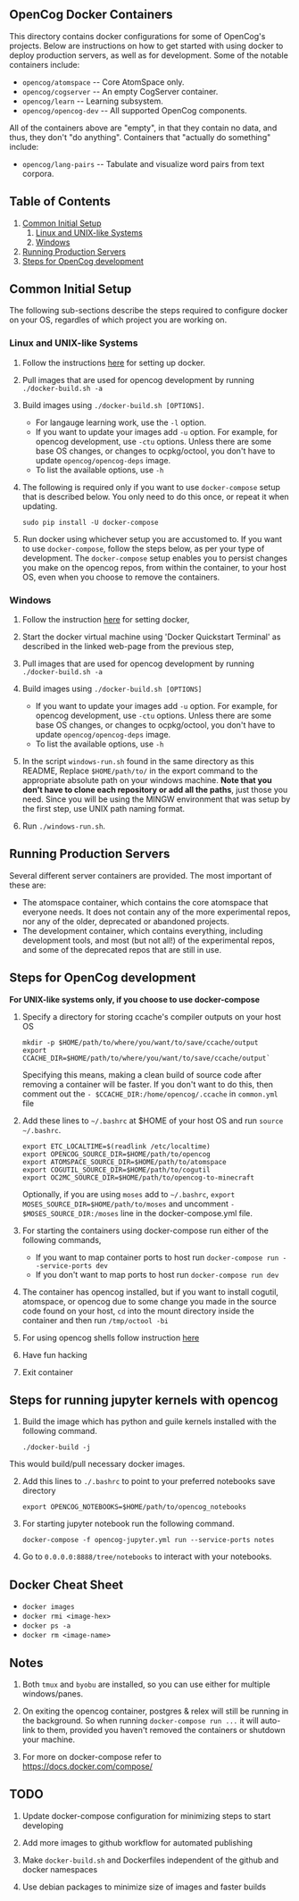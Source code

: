 OpenCog Docker Containers
-------------------------
This directory contains docker configurations for some of OpenCog's
projects.  Below are instructions on how to get started with using
docker to deploy production servers, as well as for development.
Some of the notable containers include:

* `opencog/atomspace` -- Core AtomSpace only.
* `opencog/cogserver` -- An empty CogServer container.
* `opencog/learn` -- Learning subsystem.
* `opencog/opencog-dev` -- All supported OpenCog components.

All of the containers above are "empty", in that they contain no data,
and thus, they don't "do anything".  Containers that "actually do
something" include:
* `opencog/lang-pairs` -- Tabulate and visualize word pairs from
                          text corpora.

## Table of Contents
1. [Common Initial Setup](#common-initial-setup)
   1. [Linux and UNIX-like Systems](#linux-and-unix-like-systems)
   2. [Windows](#windows)
2. [Running Production Servers](#running-production-servers)
3. [Steps for OpenCog development](#steps-for-opencog-development)
<!-- ==============================
RelEx is deprecated/obsolete.
4. [Steps for RelEx development](#steps-for-relex-development)
Minecraft is obsolete.
5. [Steps for opencog-to-minecraft development](#steps-for-opencog-to-minecraft-development)
=================================== -->

## Common Initial Setup
The following sub-sections describe the steps required to configure docker on
your OS, regardles of which project you are working on.

### Linux and UNIX-like Systems
1. Follow the instructions [here](https://docs.docker.com/engine/installation/)
   for setting up docker.

2. Pull images that are used for opencog development by running
   `./docker-build.sh -a`
3. Build images using `./docker-build.sh [OPTIONS]`.
    * For langauge learning work, use the `-l` option.
    * If you want to update your images add `-u` option. For example,
      for opencog development, use `-ctu` options. Unless there are
      some base OS changes, or changes to ocpkg/octool, you don't have
      to update `opencog/opencog-deps` image.
    * To list the available options, use `-h`
<!-- ==============================
    * For opencog development use `-bctp` option
    * For NLP related work use `-r` option
    * For opencog-to-minecraft use `-bcte` option
=================================== -->

4. The following is required only if you want to use `docker-compose`
   setup that is described below. You only need to do this once, or
   repeat it when updating.

   ```
   sudo pip install -U docker-compose
   ```

5. Run docker using whichever setup you are accustomed to. If you want
   to use `docker-compose`, follow the steps below, as per your type
   of development.  The `docker-compose` setup enables you to persist
   changes you make on the opencog repos, from within the container,
   to your host OS, even when you choose to remove the containers.

### Windows
1. Follow the instruction
   [here](https://docs.docker.com/engine/installation/windows) for setting
   docker,

2. Start the docker virtual machine using 'Docker Quickstart Terminal' as
   described in the linked web-page from the previous step,

3. Pull images that are used for opencog development by running
   `./docker-build.sh -a`
4. Build images using `./docker-build.sh [OPTIONS]`
    * If you want to update your images add `-u` option. For example,
      for opencog development, use `-ctu` options. Unless there are
      some base OS changes, or changes to ocpkg/octool, you don't have
      to update `opencog/opencog-deps` image.
    * To list the available options, use `-h`
<!-- ==============================
    * For opencog development use `-bctp` option
    * For NLP related work add `-r` option
=================================== -->

5. In the script `windows-run.sh` found in the same directory as this README,
   Replace `$HOME/path/to/` in the export command to the appropriate absolute
   path on your windows machine. __Note that you don't have to clone each
   repository or add all the paths__, just those you need. Since you will be
   using the MINGW environment that was setup by the first step, use UNIX path
   naming format.

6. Run `./windows-run.sh`.

## Running Production Servers
Several different server containers are provided. The most important of
these are:
* The atomspace container, which contains the core atomspace that
  everyone needs. It does not contain any of the more experimental
  repos, nor any of the older, deprecated or abandoned projects.
* The development container, which contains everything, including
  development tools, and most (but not all!) of the experimental
  repos, and some of the deprecated repos that are still in use.

<!-- ==============================
Why the heck would anyone want to run a naked cogserver????

### Running the CogServer

1. Build the container:
```
      cd cogserver
      docker build --no-cache -t opencog/cogserver .
```
2. Run the container, exposing port 17001 to the external world:
```
      docker run -p 17001:17001 -it opencog/cogserver
```
3. Wait until this is printed: `Listening on port 17001`

4. Connect into the cogserver:
```
      rlwrap telnet localhost 17001
```
5. Follow the conventional cogserver instructions for more.
=================================== -->

## Steps for OpenCog development
__For UNIX-like systems only, if you choose to use docker-compose__

1. Specify a directory for storing ccache's compiler outputs on your host OS

   ```
   mkdir -p $HOME/path/to/where/you/want/to/save/ccache/output
   export CCACHE_DIR=$HOME/path/to/where/you/want/to/save/ccache/output`
   ```

   Specifying this means, making a clean build of source code after removing a
   container will be faster. If you don't want to do this, then comment out the
   `- $CCACHE_DIR:/home/opencog/.ccache` in `common.yml` file

2. Add these lines to `~/.bashrc` at $HOME of your host OS and run
   `source ~/.bashrc`.

   ```
   export ETC_LOCALTIME=$(readlink /etc/localtime)
   export OPENCOG_SOURCE_DIR=$HOME/path/to/opencog
   export ATOMSPACE_SOURCE_DIR=$HOME/path/to/atomspace
   export COGUTIL_SOURCE_DIR=$HOME/path/to/cogutil
   export OC2MC_SOURCE_DIR=$HOME/path/to/opencog-to-minecraft
   ```

   Optionally, if you are using `moses` add to `~/.bashrc`,
   `export MOSES_SOURCE_DIR=$HOME/path/to/moses` and uncomment
   `- $MOSES_SOURCE_DIR:/moses` line in the docker-compose.yml file.

3. For starting the containers using docker-compose run either of the following
   commands,
    * If you want to map container ports to host run
      `docker-compose run --service-ports dev`
    * If you don't want to map ports to host run
      `docker-compose run dev`

4. The container has opencog installed, but if you want to install
   cogutil, atomspace, or opencog due to some change you made in
   the source code found on your host, `cd` into the mount directory inside
   the container and then run `/tmp/octool -bi`

5. For using opencog shells follow instruction
   [here](http://wiki.opencog.org/w/OpenCog_shell)

6. Have fun hacking

7. Exit container

<!-- =============================================
RelEx is deprecated/obsolete.

6. For configuring RelEx in the cogserver run
    * start the cogserver, telnet into it and access the scheme shell.
    * `(use-modules (opencog nlp) (opencog nlp chatbot) (opencog nlp relex2logic))`
    * `(set-relex-server-host)`
    * `(nlp-parse "you know what this is.")`

## Steps for RelEx development
__For UNIX like systems only, and if you choose to use docker-compose__

1. Add these lines to `~/.bashrc` at $HOME of your PC and run
   `source ~/.bashrc`.

   ```
   export RELEX_SOURCE_DIR=$HOME/path/to/relex
   ```

2. For starting the containers run either of the following commands,
  * If you want to map container ports to host run
    `docker-compose -f relex.yml run --service-ports relex`
  * If you don't want to map ports to host run
     `docker-compose -f relex.yml run relex`

=============================================== -->

## Steps for running jupyter kernels with opencog
1. Build the image which has python and guile kernels installed with the following command.
    ```
    ./docker-build -j
    ```
This would build/pull necessary docker images.

2. Add this lines to `./.bashrc` to point to your preferred notebooks save directory

    ```
    export OPENCOG_NOTEBOOKS=$HOME/path/to/opencog_notebooks
    ```
3. For starting jupyter notebook run the following command.

    ```
    docker-compose -f opencog-jupyter.yml run --service-ports notes
    ```
4. Go to `0.0.0.0:8888/tree/notebooks` to interact with your notebooks.
<!-- ==============================
## Steps for opencog-to-minecraft development
__For UNIX like systems only, and if you choose to use docker-compose__

1. Add these lines to `~/.bashrc` at $HOME of your PC and run
`source ~/.bashrc`.

    ```
    export ETC_LOCALTIME=$(readlink /etc/localtime)
    export OPENCOG_SOURCE_DIR=$HOME/path/to/opencog
    export ATOMSPACE_SOURCE_DIR=$HOME/path/to/atomspace
    export COGUTIL_SOURCE_DIR=$HOME/path/to/cogutil
    export OC2MC_SOURCE_DIR=$HOME/path/to/opencog-to-minecraft
    ```

2. To start the Minecraft server and access a configured development environment
   run `docker-compose -f minecraft.yml run oc2mc`. The server.properties file
   is found in `minecraft/data` in the same folder as this README. The file is
   auto-generated so on changing the entries, restart the server by running
   ` docker restart minecraft-server`.

3. Run `tmux` inside the container for working with multiple windows/panes.
   If you create multiple panes you can use your mouse as an alternative to
   switch between panes.

4. Open a separate terminal, on your host, run `docker attach minecraft-server`.
   This gives you access to the server's console that is used for configuration.

5. Except PYTHONPATH setting step, which isn't needed because it is already
   configured inside the container, follow the steps described
   [here](https://github.com/opencog/opencog-to-minecraft#steps-to-start-the-bot)

## Steps for opencog perception developments
__WIP and only for use with systems with gpus, for now__

1. Install nvidia docker plugin by following instruction
   [here](https://github.com/NVIDIA/nvidia-docker/wiki/Installation).

2. Build openog/perception image by running
   `docker build -t opencog/perception perception/` from this directory.

3. For usage of the built image see
   [here](https://github.com/NVIDIA/nvidia-docker/wiki/nvidia-docker).
=================================== -->

## Docker Cheat Sheet
* `docker images`
* `docker rmi <image-hex>`
* `docker ps -a`
* `docker rm <image-name>`

## Notes
1. Both `tmux` and `byobu` are installed, so you can use either for
   multiple windows/panes.

2. On exiting the opencog container, postgres & relex will still be
   running in the background. So when running `docker-compose run ...`
   it will auto-link to them, provided you haven't removed the
   containers or shutdown your machine.

3. For more on docker-compose refer to https://docs.docker.com/compose/

## TODO
1. Update docker-compose configuration for minimizing steps to start
   developing

2. Add more images to github workflow for automated publishing

3. Make `docker-build.sh` and Dockerfiles independent of the github and
   docker namespaces

4. Use debian packages to minimize size of images and faster builds
